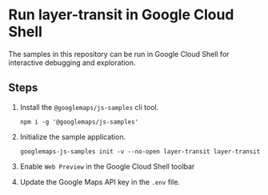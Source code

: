 # Run layer-transit in Google Cloud Shell

The samples in this repository can be run in Google Cloud Shell for interactive debugging and exploration.

## Steps

1. Install the `@googlemaps/js-samples` cli tool.

    ```
    npm i -g '@googlemaps/js-samples'
    ```
1. Initialize the sample application. 
    ```
    googlemaps-js-samples init -v --no-open layer-transit layer-transit
    ```
1. Enable `Web Preview` in the Google Cloud Shell toolbar
1. Update the Google Maps API key in the `.env` file.
